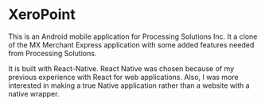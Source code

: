 # XeroPoint
This is an Android mobile application for Processing Solutions Inc. It a clone of the MX Merchant Express application with some added features
needed from Processing Solutions.

It is built with React-Native. React Native was chosen because of my previous experience with React for web applications. Also, I was more interested in making a true Native application rather than a website with a native wrapper.
